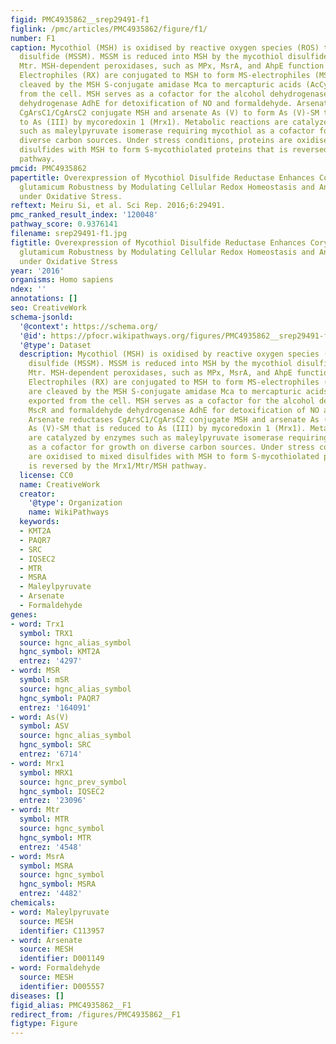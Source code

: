 ```yaml
---
figid: PMC4935862__srep29491-f1
figlink: /pmc/articles/PMC4935862/figure/f1/
number: F1
caption: Mycothiol (MSH) is oxidised by reactive oxygen species (ROS) to mycothiol
  disulfide (MSSM). MSSM is reduced into MSH by the mycothiol disulfide reductase
  Mtr. MSH-dependent peroxidases, such as MPx, MsrA, and AhpE function in ROS detoxification.
  Electrophiles (RX) are conjugated to MSH to form MS-electrophiles (MSR), which are
  cleaved by the MSH S-conjugate amidase Mca to mercapturic acids (AcCysR) and exported
  from the cell. MSH serves as a cofactor for the alcohol dehydrogenase MscR and formaldehyde
  dehydrogenase AdhE for detoxification of NO and formaldehyde. Arsenate reductases
  CgArsC1/CgArsC2 conjugate MSH and arsenate As (V) to form As (V)-SM that is reduced
  to As (III) by mycoredoxin 1 (Mrx1). Metabolic reactions are catalyzed by enzymes
  such as maleylpyruvate isomerase requiring mycothiol as a cofactor for growth on
  diverse carbon sources. Under stress conditions, proteins are oxidised to mixed
  disulfides with MSH to form S-mycothiolated proteins that is reversed by the Mrx1/Mtr/MSH
  pathway.
pmcid: PMC4935862
papertitle: Overexpression of Mycothiol Disulfide Reductase Enhances Corynebacterium
  glutamicum Robustness by Modulating Cellular Redox Homeostasis and Antioxidant Proteins
  under Oxidative Stress.
reftext: Meiru Si, et al. Sci Rep. 2016;6:29491.
pmc_ranked_result_index: '120048'
pathway_score: 0.9376141
filename: srep29491-f1.jpg
figtitle: Overexpression of Mycothiol Disulfide Reductase Enhances Corynebacterium
  glutamicum Robustness by Modulating Cellular Redox Homeostasis and Antioxidant Proteins
  under Oxidative Stress
year: '2016'
organisms: Homo sapiens
ndex: ''
annotations: []
seo: CreativeWork
schema-jsonld:
  '@context': https://schema.org/
  '@id': https://pfocr.wikipathways.org/figures/PMC4935862__srep29491-f1.html
  '@type': Dataset
  description: Mycothiol (MSH) is oxidised by reactive oxygen species (ROS) to mycothiol
    disulfide (MSSM). MSSM is reduced into MSH by the mycothiol disulfide reductase
    Mtr. MSH-dependent peroxidases, such as MPx, MsrA, and AhpE function in ROS detoxification.
    Electrophiles (RX) are conjugated to MSH to form MS-electrophiles (MSR), which
    are cleaved by the MSH S-conjugate amidase Mca to mercapturic acids (AcCysR) and
    exported from the cell. MSH serves as a cofactor for the alcohol dehydrogenase
    MscR and formaldehyde dehydrogenase AdhE for detoxification of NO and formaldehyde.
    Arsenate reductases CgArsC1/CgArsC2 conjugate MSH and arsenate As (V) to form
    As (V)-SM that is reduced to As (III) by mycoredoxin 1 (Mrx1). Metabolic reactions
    are catalyzed by enzymes such as maleylpyruvate isomerase requiring mycothiol
    as a cofactor for growth on diverse carbon sources. Under stress conditions, proteins
    are oxidised to mixed disulfides with MSH to form S-mycothiolated proteins that
    is reversed by the Mrx1/Mtr/MSH pathway.
  license: CC0
  name: CreativeWork
  creator:
    '@type': Organization
    name: WikiPathways
  keywords:
  - KMT2A
  - PAQR7
  - SRC
  - IQSEC2
  - MTR
  - MSRA
  - Maleylpyruvate
  - Arsenate
  - Formaldehyde
genes:
- word: Trx1
  symbol: TRX1
  source: hgnc_alias_symbol
  hgnc_symbol: KMT2A
  entrez: '4297'
- word: MSR
  symbol: mSR
  source: hgnc_alias_symbol
  hgnc_symbol: PAQR7
  entrez: '164091'
- word: As(V)
  symbol: ASV
  source: hgnc_alias_symbol
  hgnc_symbol: SRC
  entrez: '6714'
- word: Mrx1
  symbol: MRX1
  source: hgnc_prev_symbol
  hgnc_symbol: IQSEC2
  entrez: '23096'
- word: Mtr
  symbol: MTR
  source: hgnc_symbol
  hgnc_symbol: MTR
  entrez: '4548'
- word: MsrA
  symbol: MSRA
  source: hgnc_symbol
  hgnc_symbol: MSRA
  entrez: '4482'
chemicals:
- word: Maleylpyruvate
  source: MESH
  identifier: C113957
- word: Arsenate
  source: MESH
  identifier: D001149
- word: Formaldehyde
  source: MESH
  identifier: D005557
diseases: []
figid_alias: PMC4935862__F1
redirect_from: /figures/PMC4935862__F1
figtype: Figure
---
```


